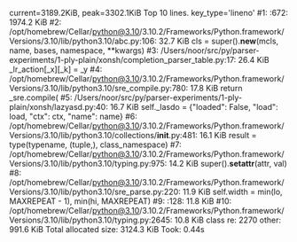 current=3189.2KiB,  peak=3302.1KiB
Top 10 lines. key_type='lineno'
#1: <frozen importlib._bootstrap_external>:672: 1974.2 KiB
#2: /opt/homebrew/Cellar/python@3.10/3.10.2/Frameworks/Python.framework/Versions/3.10/lib/python3.10/abc.py:106: 32.7 KiB
    cls = super().__new__(mcls, name, bases, namespace, **kwargs)
#3: /Users/noor/src/py/parser-experiments/1-ply-plain/xonsh/completion_parser_table.py:17: 26.4 KiB
    _lr_action[_x][_k] = _y
#4: /opt/homebrew/Cellar/python@3.10/3.10.2/Frameworks/Python.framework/Versions/3.10/lib/python3.10/sre_compile.py:780: 17.8 KiB
    return _sre.compile(
#5: /Users/noor/src/py/parser-experiments/1-ply-plain/xonsh/lazyasd.py:40: 16.7 KiB
    self._lasdo = {"loaded": False, "load": load, "ctx": ctx, "name": name}
#6: /opt/homebrew/Cellar/python@3.10/3.10.2/Frameworks/Python.framework/Versions/3.10/lib/python3.10/collections/__init__.py:481: 16.1 KiB
    result = type(typename, (tuple,), class_namespace)
#7: /opt/homebrew/Cellar/python@3.10/3.10.2/Frameworks/Python.framework/Versions/3.10/lib/python3.10/typing.py:975: 14.2 KiB
    super().__setattr__(attr, val)
#8: /opt/homebrew/Cellar/python@3.10/3.10.2/Frameworks/Python.framework/Versions/3.10/lib/python3.10/sre_parse.py:220: 11.9 KiB
    self.width = min(lo, MAXREPEAT - 1), min(hi, MAXREPEAT)
#9: <frozen importlib._bootstrap_external>:128: 11.8 KiB
#10: /opt/homebrew/Cellar/python@3.10/3.10.2/Frameworks/Python.framework/Versions/3.10/lib/python3.10/typing.py:2645: 10.8 KiB
    class re:
2270 other: 991.6 KiB
Total allocated size: 3124.3 KiB
Took:  0.44s
